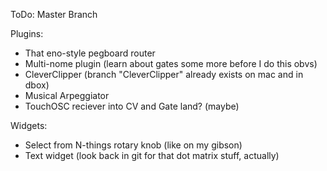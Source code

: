 ToDo: Master Branch

Plugins:
*  That eno-style pegboard router
*  Multi-nome plugin (learn about gates some more before I do this obvs)
*  CleverClipper (branch "CleverClipper" already exists on mac and in dbox)
*  Musical Arpeggiator
*  TouchOSC reciever into CV and Gate land? (maybe)
  
Widgets:
*  Select from N-things rotary knob (like on my gibson)
*  Text widget (look back in git for that dot matrix stuff, actually)




